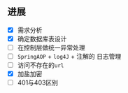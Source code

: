 ## 进展
 - [x] 需求分析
 - [x] 确定数据库表设计
 - [ ] 在控制层做统一异常处理 
 - [ ] `SpringAOP` + `log4J` + 注解的 日志管理
 - [ ] 访问不存在的`url`
 - [x] 加盐加密
 - [ ] 401与403区别
<!--stackedit_data:
eyJoaXN0b3J5IjpbNzA5OTg4NjcyXX0=
-->